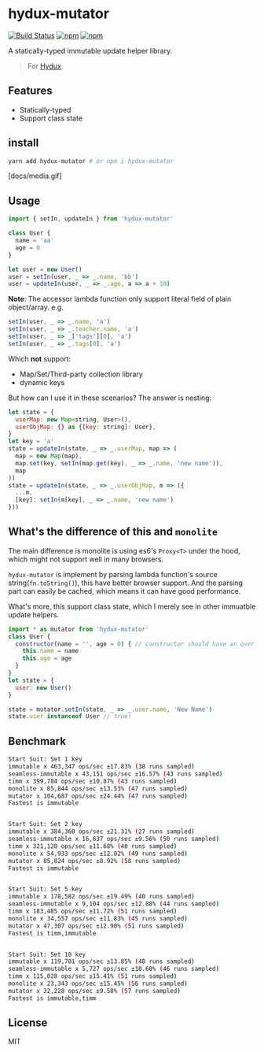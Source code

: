 # hydux-mutator

[![Build Status](https://travis-ci.org/hydux/hydux-mutator.svg?branch=master)](https://travis-ci.org/hydux/hydux-mutator) [![npm](https://img.shields.io/npm/v/hydux-mutator.svg)](https://www.npmjs.com/package/hydux-mutator) [![npm](https://img.shields.io/npm/dm/hydux-mutator.svg)](https://www.npmjs.com/package/hydux-mutator)

A statically-typed immutable update helper library.

> For [Hydux](https://github.com/hydux/hydux).

## Features

* Statically-typed
* Support class state

## install

```sh
yarn add hydux-mutator # or npm i hydux-mutator
```

[docs/media.gif]

## Usage

```js
import { setIn, updateIn } from 'hydux-mutator'

class User {
  name = 'aa'
  age = 0
}

let user = new User()
user = setIn(user, _ => _.name, 'bb')
user = updateIn(user, _ => _.age, a => a + 10)
```

**Note**: The accessor lambda function only support literal field of plain object/array. e.g.

```js
setIn(user, _ => _.name, 'a')
setIn(user, _ => _.teacher.name, 'a')
setIn(user, _ => _['tags'][0], 'a')
setIn(user, _ => _.tags[0], 'a')
```

Which **not** support:

* Map/Set/Third-party collection library
* dynamic keys

But how can I use it in these scenarios? The answer is nesting:

```js
let state = {
  userMap: new Map<string, User>(),
  userObjMap: {} as {[key: string]: User},
}
let key = 'a'
state = updateIn(state, _ => _.userMap, map => (
  map = new Map(map),
  map.set(key, setIn(map.get(key), _ => _.name, 'new name')),
  map
))
state = updateIn(state, _ => _.userObjMap, m => ({
  ...m,
  [key]: setIn(m[key], _ => _.name, 'new name')
}))
```

## What's the difference of this and `monolite`

The main difference is monolite is using es6's `Proxy<T>` under the hood, which might not support well in many browsers.

`hydux-mutator` is implement by parsing lambda function's source string(`fn.toString()`), this have better browser support. And the parsing part can easily be cached, which means it can have good performance.

What's more, this support class state, which I merely see in other immuatble update helpers.

```js
import * as mutator from 'hydux-mutator'
class User {
  constructor(name = '', age = 0) { // constructor should have an overload of zero parameters.
    this.name = name
    this.age = age
  }
}
let state = {
  user: new User()
}

state = mutator.setIn(state, _ => _.user.name, 'New Name')
state.user instanceof User // true!
```

## Benchmark

```sh
Start Suit: Set 1 key
immutable x 463,347 ops/sec ±17.83% (38 runs sampled)
seamless-immutable x 43,151 ops/sec ±16.57% (43 runs sampled)
timm x 399,784 ops/sec ±10.87% (43 runs sampled)
monolite x 85,844 ops/sec ±13.53% (47 runs sampled)
mutator x 104,687 ops/sec ±24.44% (47 runs sampled)
Fastest is immutable


Start Suit: Set 2 key
immutable x 384,360 ops/sec ±21.31% (27 runs sampled)
seamless-immutable x 16,637 ops/sec ±9.56% (50 runs sampled)
timm x 321,120 ops/sec ±11.68% (40 runs sampled)
monolite x 54,933 ops/sec ±12.02% (49 runs sampled)
mutator x 85,824 ops/sec ±8.92% (58 runs sampled)
Fastest is immutable


Start Suit: Set 5 key
immutable x 178,582 ops/sec ±19.49% (40 runs sampled)
seamless-immutable x 9,104 ops/sec ±12.88% (44 runs sampled)
timm x 183,485 ops/sec ±11.72% (51 runs sampled)
monolite x 34,557 ops/sec ±11.83% (45 runs sampled)
mutator x 47,307 ops/sec ±12.90% (51 runs sampled)
Fastest is timm,immutable


Start Suit: Set 10 key
immutable x 119,701 ops/sec ±13.85% (48 runs sampled)
seamless-immutable x 5,727 ops/sec ±10.60% (46 runs sampled)
timm x 115,028 ops/sec ±15.41% (51 runs sampled)
monolite x 23,343 ops/sec ±15.45% (56 runs sampled)
mutator x 32,228 ops/sec ±9.58% (57 runs sampled)
Fastest is immutable,timm
```

## License

MIT
